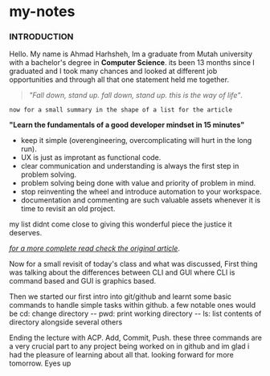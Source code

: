 # my-notes
### INTRODUCTION
Hello. My name is Ahmad Harhsheh, Im a graduate from Mutah university with a bachelor's degree in **Computer Science**. its been 13 months since I graduated and I took many chances and looked at different job opportunities and through all that one statement held me together.
>
>*"Fall down, stand up. fall down, stand up. this is the way of life"*.
>
    now for a small summary in the shape of a list for the article 
**"Learn the fundamentals of a good developer mindset in 15 minutes"**
- keep it simple (overengineering, overcomplicating will hurt in the long run).
- UX is just as improtant as functional code.
- clear communication and understanding is always the first step in problem solving.
- problem solving being done with value and priority of problem in mind.
- stop reinventing the wheel and introduce automation to your workspace.
- documentation and commenting are such valuable assets whenever it is time to revisit an old project.

my list didnt come close to giving this wonderful piece the justice it deserves.

*[for a more complete read check the original article](https://www.freecodecamp.org/news/learn-the-fundamentals-of-a-good-developer-mindset-in-15-minutes-81321ab8a682/)*.

Now for a small revisit of today's class and what was discussed, First thing was talking about the differences between CLI and GUI where CLI is command based and GUI is graphics based.

Then we started our first intro into git/github and learnt some basic commands to handle simple tasks within github. a few notable ones would be cd: change directory -- pwd: print working directory -- ls: list contents of directory alongside several others

Ending the lecture with ACP. Add, Commit, Push. these three commands are a very crucial part to any project being worked on in github and im glad i had the pleasure of learning about all that. looking forward for more tomorrow.
Eyes up